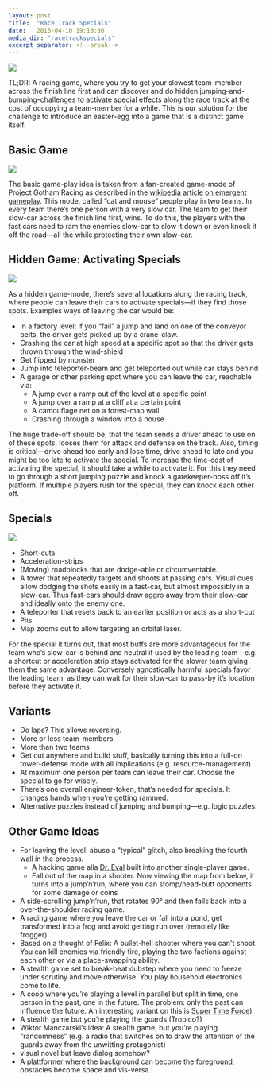 ```yaml
---
layout: post
title:  "Race Track Specials"
date:   2016-04-10 19:10:00
media_dir: "racetrackspecials"
excerpt_separator: <!--break-->
---
```


<img src="{{site.media_url}}/{{page.media_dir}}/racing_all.png" class="figure">

TL;DR: A racing game, where you try to get your slowest team-member across the finish line first and can discover and do hidden jumping-and-bumping-challenges to activate special effects along the race track at the cost of occupying a team-member for a while. This is our solution for the challenge to introduce an easter-egg into a game that is a distinct game itself.

<!--break-->

## Basic Game

<img src="{{site.media_url}}/{{page.media_dir}}/racing1.png" class="figure">

The basic game-play idea is taken from a fan-created game-mode of Project Gotham Racing as described in the [wikipedia article on emergent gameplay](https://en.wikipedia.org/wiki/Emergent_gameplay#Changing_game_objectives). This mode, called “cat and mouse” people play in two teams. In every team there’s one person with a very slow car. The team to get their slow-car across the finish line first, wins. To do this, the players with the fast cars need to ram the enemies slow-car to slow it down or even knock it off the road―all the while protecting their own slow-car.

## Hidden Game: Activating Specials

<img src="{{site.media_url}}/{{page.media_dir}}/racing2.png" class="figure">

As a hidden game-mode, there’s several locations along the racing track, where people can leave their cars to activate specials―if they find those spots. Examples ways of leaving the car would be:

* In a factory level: if you “fail” a jump and land on one of the conveyor belts, the driver gets picked up by a crane-claw.
* Crashing the car at high speed at a specific spot so that the driver gets thrown through the wind-shield
* Get flipped by monster
* Jump into teleporter-beam and get teleported out while car stays behind
* A garage or other parking spot where you can leave the car, reachable via:
    * A jump over a ramp out of the level at a specific point
    * A jump over a ramp at a cliff at a certain point
    * A camouflage net on a forest-map wall
    * Crashing through a window into a house

The huge trade-off should be, that the team sends a driver ahead to use on of these spots, looses them for attack and defense on the track. Also, timing is critical―drive ahead too early and lose time, drive ahead to late and you might be too late to activate the special. To increase the time-cost of activating the special, it should take a while to activate it. For this they need to go through a short jumping puzzle and knock a gatekeeper-boss off it’s platform. If multiple players rush for the special, they can knock each other off.

## Specials

<img src="{{site.media_url}}/{{page.media_dir}}/racing3.png" class="figure">

* Short-cuts
* Acceleration-strips
* (Moving) roadblocks that are dodge-able or circumventable.
* A tower that repeatedly targets and shoots at passing cars. Visual cues allow dodging the shots easily in a fast-car, but almost impossibly in a slow-car. Thus fast-cars should draw aggro away from their slow-car and ideally onto the enemy one.
* A teleporter that resets back to an earlier position or acts as a short-cut
* Pits
* Map zooms out to allow targeting an orbital laser.


For the special it turns out, that most buffs are more advantageous for the team who’s slow-car is behind and neutral if used by the leading team―e.g. a shortcut or acceleration strip stays activated for the slower team giving them the same advantage. Conversely agnostically harmful specials favor the leading team, as they can wait for their slow-car to pass-by it’s location before they activate it.

## Variants

* Do laps? This allows reversing.
* More or less team-members
* More than two teams
* Get out anywhere and build stuff, basically turning this into a full-on tower-defense mode with all implications (e.g. resource-management)
* At maximum one person per team can leave their car. Choose the special to go for wisely.
* There’s one overall engineer-token, that’s needed for specials. It changes hands when you’re getting rammed.
* Alternative puzzles instead of jumping and bumping―e.g. logic puzzles.

## Other Game Ideas

* For leaving the level: abuse a “typical” glitch, also breaking the fourth wall in the process.
  * A hacking game alla [Dr. Eval](https://alexnisnevich.github.io/untrusted/) built into another single-player game.
  * Fall out of the map in a shooter. Now viewing the map from below, it turns into a jump’n’run, where you can stomp/head-butt opponents for some damage or coins
* A side-scrolling jump’n’run, that rotates 90° and then falls back into a over-the-shoulder racing game.
* A racing game where you leave the car or fall into a pond, get transformed into a frog and avoid getting run over (remotely like frogger)
* Based on a thought of Felix: A bullet-hell shooter where you can't shoot. You can kill enemies via friendly fire, playing the two factions against each other or via a place-swapping ability.
* A stealth game set to break-beat dubstep where you need to freeze under scrutiny and move otherwise. You play household electronics come to life.
* A coop where you’re playing a level in parallel but split in time, one person in the past, one in the future. The problem: only the past can influence the future. An interesting variant on this is [Super Time Force](https://www.youtube.com/watch?v=Uh4f30VVhbk))
* A stealth game but you’re playing the guards (Tropico?)
* Wiktor Manczarski’s idea: A stealth game, but you’re playing “randomness” (e.g. a radio that switches on to draw the attention of the guards away from the unwitting protagonist)
* visual novel but leave dialog somehow?
* A plattformer where the background can become the foreground, obstacles become space and vis-versa.
